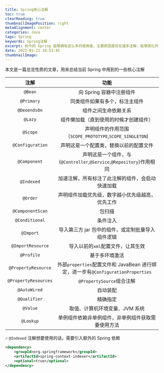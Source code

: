 ```yaml
---
title: Spring核心注解
toc: true
clearReading: true
thumbnailImagePosition: right
metaAlignment: center
categories: Java
tags: Spring
keywords: Spring注解
excerpt: 如今的 Spring 能够拥有这么多的使用者，主要原因是存在诸多注解，能够简化开发过程，本文将主要阐述，Spring 中存在哪些注解，并介绍它们都有什么用
date: 2022-01-21 10:53:45
thumbnailImage:
---
```

<!-- toc -->

本文是一篇总览性质的文章，用来总结当前 Spring 中用到的一些核心注解

|         注解         |                             功能                             |
| :------------------: | :----------------------------------------------------------: |
|       `@Bean`        |                   向 Spring 容器中注册组件                   |
|      `@Primary`      |                同类组件如果有多个，标注主组件                |
|     `@DeoendsOn`     |                     组件之间生命依赖关系                     |
|       `@Lazy`        |            组件懒加载（直到使用的时候才创建组件）            |
|       `@Scope`       |   声明组件的作用范围（`SCOPE_PROTOTYPE`,`SCOPE_SINGLETON`)   |
|   `@Configuration`   |            声明这是一个配置类，替换以前的配置文件            |
|     `@Component`     | 声明这是一个组件，与(`@Controller`,`@Service`,`@Repository`)作用相同 |
|      `@Indexed`      |       加速注解，所有标注了此注解的组件，会启动快速加载       |
|       `@Order`       |       声明组件加载优先级，数字越小优先级越高，优先工作       |
|   `@ComponentScan`   |                            包扫描                            |
|    `@Conditional`    |                           条件注入                           |
|      `@Import`       |      导入第三方 jar 包中的组件，或定制批量导入组件逻辑       |
|  `@ImportResource`   |              导入以前的`xml`配置文件，让其生效               |
|      `@Profile`      |                        基于多环境激活                        |
| `@PropertyResource`  | 外部`properties`配置文件和 JavaBean 进行绑定，进一步有`@ConfigurationProperties` |
| `@PropertyResources` |                  `@PropertySource`组合注解                   |
|     `@AutoWired`     |                           自动装配                           |
|     `@Qualifier`     |                           精确指定                           |
|       `@Value`       |                取值、计算机环境变量、JVM 系统                |
|      `@Lookup`       |      单例组件依赖非单例组件，非单例组件获取需要使用方法      |



:notes: `@Indexed` 注解想要使用的话，需要引入额外的 Spring 依赖

```xml
<dependency>
	<groupId>org.springframework</groupId>
	<artifactId>spring-context-indexer</artifactId>
	<optional>true</optional>
</dependency>
```

